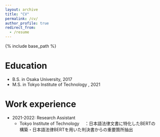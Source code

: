 ```yaml
---
layout: archive
title: "CV"
permalink: /cv/
author_profile: true
redirect_from:
  - /resume
---
```


{% include base_path %}

Education
======
* B.S. in Osaka University, 2017
* M.S. in Tokyo Institute of Technology , 2021

Work experience
======
* 2021-2022: Research Assistant
  * Tokyo Institute of Technology
  　：日本語法律文書に特化したBERTの構築・日本語法律BERTを用いた判決書からの重要箇所抽出

